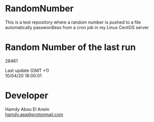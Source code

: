 # RandomNumber    
This is a test repository where a random number is pushed to a file automatically passwordless from a cron job in my Linux CentOS server    
# Random Number of the last run   
28461
      
Last update (GMT +1)    
10/04/20 18:00:01
# Developer    
Hamdy Abou El Anein   
hamdy.aea@protonmail.com
